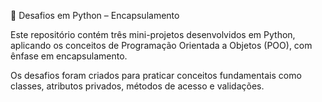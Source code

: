 🐍 Desafios em Python – Encapsulamento

Este repositório contém três mini-projetos desenvolvidos em Python, aplicando os conceitos de Programação Orientada a Objetos (POO), com ênfase em encapsulamento.

Os desafios foram criados para praticar conceitos fundamentais como classes, atributos privados, métodos de acesso e validações.
